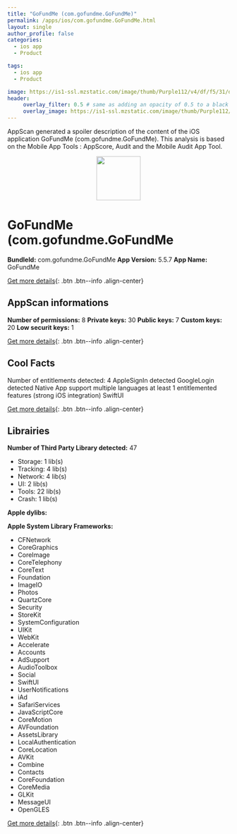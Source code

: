 ```yaml
---
title: "GoFundMe (com.gofundme.GoFundMe)"
permalink: /apps/ios/com.gofundme.GoFundMe.html
layout: single
author_profile: false
categories: 
  - ios app 
  - Product 

tags: 
  - ios app 
  - Product 

image: https://is1-ssl.mzstatic.com/image/thumb/Purple112/v4/df/f5/31/dff5318c-4200-c0ba-a69b-e0f667b9c9ab/AppIcon-1x_U007emarketing-0-5-0-85-220.png/512x512bb.jpg
header: 
     overlay_filter: 0.5 # same as adding an opacity of 0.5 to a black background
     overlay_image: https://is1-ssl.mzstatic.com/image/thumb/Purple112/v4/df/f5/31/dff5318c-4200-c0ba-a69b-e0f667b9c9ab/AppIcon-1x_U007emarketing-0-5-0-85-220.png/512x512bb.jpg
---
```

AppScan generated a spoiler description of the content of the iOS application GoFundMe (com.gofundme.GoFundMe). This analysis is based on the Mobile App Tools : AppScore, Audit and the Mobile Audit App Tool.

  
  
<div style="text-align: center;"><img src="https://is1-ssl.mzstatic.com/image/thumb/Purple112/v4/df/f5/31/dff5318c-4200-c0ba-a69b-e0f667b9c9ab/AppIcon-1x_U007emarketing-0-5-0-85-220.png/512x512bb.jpg" width="100" height="100"></div>  
  
# GoFundMe (com.gofundme.GoFundMe

**BundleId:** com.gofundme.GoFundMe
**App Version:** 5.5.7
**App Name:** GoFundMe


[Get more details](/pricing.html){: .btn .btn--info .align-center}  
  
## AppScan informations 

**Number of permissions:** 8
**Private keys:** 30
**Public keys:** 7
**Custom keys:** 20
**Low securit keys:** 1
  
[Get more details](/pricing.html){: .btn .btn--info .align-center}

## Cool Facts

Number of entitlements detected: 4
AppleSignIn detected
GoogleLogin detected
Native App
support multiple languages
at least 1 entitlemented features (strong iOS integration)
SwiftUI
  
[Get more details](/pricing.html){: .btn .btn--info .align-center}

## Librairies 
**Number of Third Party Library detected:** 47
- Storage: 1 lib(s)
- Tracking: 4 lib(s)
- Network: 4 lib(s)
- UI: 2 lib(s)
- Tools: 22 lib(s)
- Crash: 1 lib(s)

**Apple dylibs:**


**Apple System Library Frameworks:**
- CFNetwork
- CoreGraphics
- CoreImage
- CoreTelephony
- CoreText
- Foundation
- ImageIO
- Photos
- QuartzCore
- Security
- StoreKit
- SystemConfiguration
- UIKit
- WebKit
- Accelerate
- Accounts
- AdSupport
- AudioToolbox
- Social
- SwiftUI
- UserNotifications
- iAd
- SafariServices
- JavaScriptCore
- CoreMotion
- AVFoundation
- AssetsLibrary
- LocalAuthentication
- CoreLocation
- AVKit
- Combine
- Contacts
- CoreFoundation
- CoreMedia
- GLKit
- MessageUI
- OpenGLES


  
[Get more details](/pricing.html){: .btn .btn--info .align-center}

